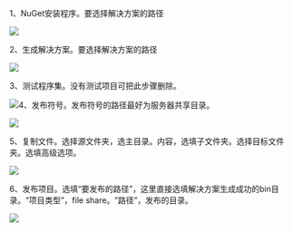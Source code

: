 1、NuGet安装程序。要选择解决方案的路径

![](/assets/import32.png)

2、生成解决方案。要选择解决方案的路径

![](/assets/import33.png)

3、测试程序集。没有测试项目可把此步骤删除。

![](/assets/import34.png)4、发布符号。发布符号的路径最好为服务器共享目录。

![](/assets/import35.png)

5、复制文件。选择源文件夹，选主目录。内容，选填子文件夹。选择目标文件夹。选填高级选项。

![](/assets/import36.png)

6、发布项目。选填“要发布的路径”，这里直接选填解决方案生成成功的bin目录。“项目类型”，file share。“路径”，发布的目录。

![](/assets/import37.png)

